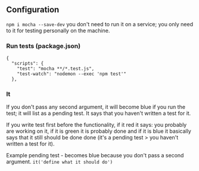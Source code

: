 ## Configuration
`npm i mocha --save-dev` you don't need to run it on a service; you only need to it for testing personally on the machine.


###  Run tests (package.json)
```
{
  "scripts": {
    "test": "mocha **/*.test.js",
    "test-watch": "nodemon --exec 'npm test'"
  },
```



### It
If you don't pass any second argument, it will become blue if you run the test; it will list as a pending test. It says that you haven't written a test for it. 

If you write test first before the functionality, if it red it says: you probably are working on it, if it is green it is probably done and if it is blue it basically says that it still should be done done (it's a pending test > you haven't written a test for it). 

Example pending test - becomes blue because you don't pass a second argument. `it('define what it should do')`


